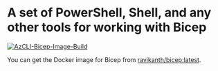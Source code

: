 #  A set of PowerShell, Shell, and any other tools for working with Bicep
[![AzCLI-Bicep-Image-Build](https://github.com/rchaganti/bicephelpers/actions/workflows/buildDockerImage.yml/badge.svg?branch=main)](https://github.com/rchaganti/bicephelpers/actions/workflows/buildDockerImage.yml)

You can get the Docker image for Bicep from [ravikanth/bicep:latest](https://hub.docker.com/r/ravikanth/bicep).
